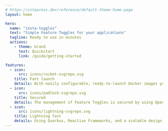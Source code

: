 ```yaml
---
# https://vitepress.dev/reference/default-theme-home-page
layout: home

hero:
  name: "insta-toggles"
  text: "Simple Feature Toggles for your applications"
  tagline: Ready to use in minutes
  actions:
    - theme: brand
      text: Quickstart
      link: /guide/getting-started

features:
  - icon:
      src: icons/rocket-svgrepo.svg
    title: Fast launch
    details: With easily configurable, ready-to-launch Docker images you can start using Feature Toggles in no time.
  - icon:
      src: icons/padlock-svgrepo.svg
    title: Secured
    details: The management of Feature Toggles is secured by using OpenID Connect authentication.
  - icon:
      src: icons/lightning-svgrepo.svg
    title: Lightning fast
    details: Using Quarkus, Reactive Frameworks, and a scalable design this service supports handling many user requests.
---
```


